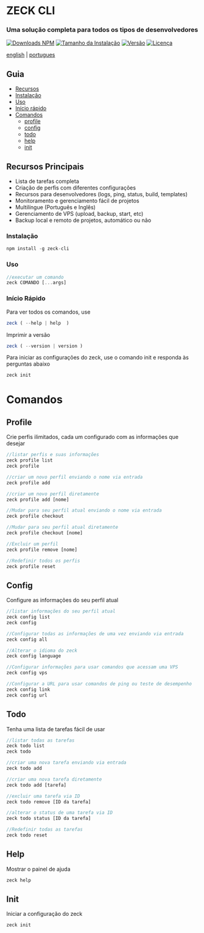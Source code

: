 # ZECK CLI
 <h3> Uma solução completa para todos os tipos de desenvolvedores</h3>

[![Downloads NPM](https://img.shields.io/npm/dm/zeck-cli.svg?style=flat)](https://npmcharts.com/compare/zeck-cli?minimal=true)
[![Tamanho da Instalação](https://packagephobia.now.sh/badge?p=zeck-cli)](https://packagephobia.now.sh/result?p=zeck-cli)
[![Versão](https://img.shields.io/npm/v/zeck-cli.svg)](https://npmjs.org/package/zeck-cli)
[![Licença](https://img.shields.io/npm/l/zeck-cli.svg)](https://github.com/lite-technology/zeck-cli/blob/main/package.json)


[english](README.md) | [portugues](README/pt-br.md)

## Guia
- [Recursos](#main-features)
- [Instalação](#installation)
- [Uso](#usage)
- [Início rápido](#quick-start)
- [Comandos](#commands)
    * [profile](#Profile)
    * [config](#Config)
    * [todo](#Todo)
    * [help](#Help)
    * [init](#Init)


## Recursos Principais
- Lista de tarefas completa
- Criação de perfis com diferentes configurações
- Recursos para desenvolvedores (logs, ping, status, build, templates)
- Monitoramento e gerenciamento fácil de projetos
- Multilíngue (Português e Inglês)
- Gerenciamento de VPS (upload, backup, start, etc)
- Backup local e remoto de projetos, automático ou não

### Instalação

```js
npm install -g zeck-cli
```

### Uso 
```js
//executar um comando
zeck COMANDO [...args]
```

### Início Rápido
Para ver todos os comandos, use
```js
zeck ( --help | help  )  
```

Imprimir a versão
```js
zeck ( --version | version )    
```

Para iniciar as configurações do zeck, use o comando init e responda às perguntas abaixo
```js
zeck init    
```
# Comandos

## Profile
Crie perfis ilimitados, cada um configurado com as informações que desejar
```js
//listar perfis e suas informações
zeck profile list 
zeck profile 

//criar um novo perfil enviando o nome via entrada
zeck profile add

//criar um novo perfil diretamente
zeck profile add [nome]

//Mudar para seu perfil atual enviando o nome via entrada
zeck profile checkout

//Mudar para seu perfil atual diretamente
zeck profile checkout [nome]

//Excluir um perfil
zeck profile remove [nome]

//Redefinir todos os perfis
zeck profile reset
```

## Config
Configure as informações do seu perfil atual
```js
//listar informações do seu perfil atual
zeck config list 
zeck config 

//Configurar todas as informações de uma vez enviando via entrada
zeck config all

//Alterar o idioma do zeck
zeck config language

//Configurar informações para usar comandos que acessam uma VPS
zeck config vps

//Configurar a URL para usar comandos de ping ou teste de desempenho
zeck config link
zeck config url
```

## Todo
Tenha uma lista de tarefas fácil de usar
```js
//listar todas as tarefas
zeck todo list 
zeck todo 

//criar uma nova tarefa enviando via entrada
zeck todo add

//criar uma nova tarefa diretamente
zeck todo add [tarefa]

//excluir uma tarefa via ID
zeck todo remove [ID da tarefa]

//alterar o status de uma tarefa via ID
zeck todo status [ID da tarefa]

//Redefinir todas as tarefas
zeck todo reset
```

## Help 
Mostrar o painel de ajuda
```js
zeck help
```

## Init 
Iniciar a configuração do zeck
```js
zeck init
```